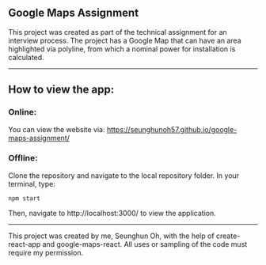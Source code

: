 ## Google Maps Assignment

This project was created as part of the technical assignment for an interview process. The project has a Google Map that can have an area highlighted via polyline, from which a nominal power for installation is calculated.

-------------------

## How to view the app:

### Online:
You can view the website via: https://seunghunoh57.github.io/google-maps-assignment/

### Offline:
Clone the repository and navigate to the local repository folder. In your terminal, type:

`npm start`

Then, navigate to http://localhost:3000/ to view the application.

--------------------

This project was created by me, Seunghun Oh, with the help of create-react-app and google-maps-react. All uses or sampling of the code must require my permission.
